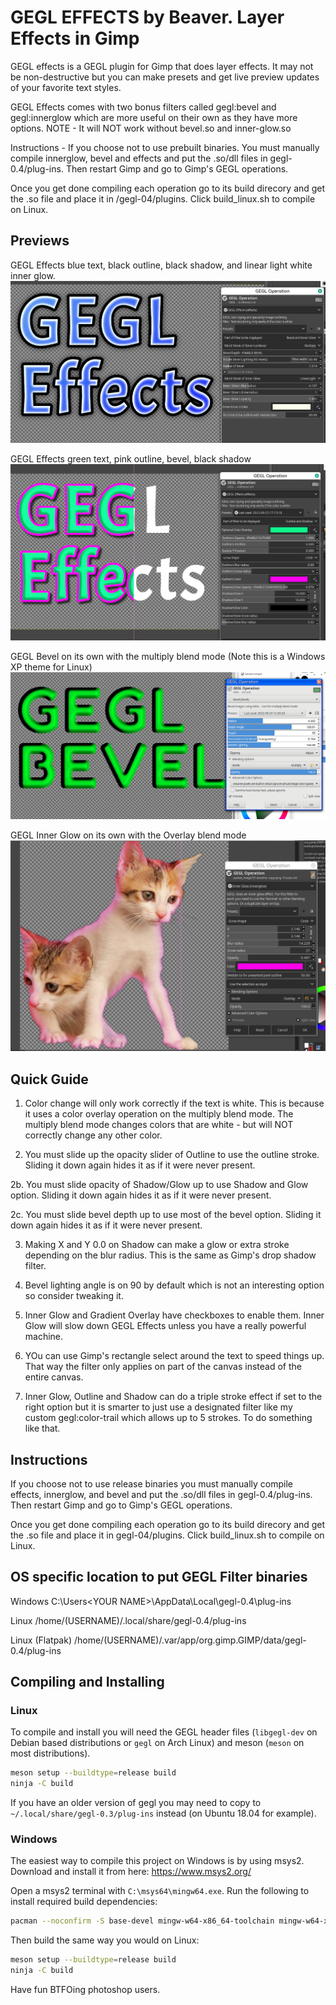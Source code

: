 GEGL EFFECTS by Beaver. Layer Effects in Gimp
=========

GEGL effects is a GEGL plugin for Gimp that does layer effects. It may not be non-destructive but 
you can make presets and get live preview updates of your favorite text styles. 

GEGL Effects comes with two bonus filters called gegl:bevel and gegl:innerglow 
which are more useful on their own as they have more options. NOTE - It will NOT work without bevel.so and inner-glow.so


Instructions - If you choose not to use prebuilt binaries.
You must manually compile innerglow, bevel and effects and put the .so/dll files in gegl-0.4/plug-ins. Then restart Gimp and go to Gimp's GEGL operations. 

Once you get done compiling each operation go to its build direcory and get the
.so file and place it in /gegl-04/plugins. Click build_linux.sh to compile on Linux.


## Previews 

GEGL Effects blue text, black outline, black shadow, and linear light white inner glow.
![image preview](GE.png )

GEGL Effects green text, pink outline, bevel, black shadow
![image preview](effects4.png )

GEGL Bevel on its own with the multiply blend mode (Note this is a Windows XP theme for Linux)
![image preview](bevel_preview.png )

GEGL Inner Glow on its own with the Overlay blend mode
![image preview](innerglow_preview.png )

## Quick Guide 
1. Color change will only work correctly if the text is white. This is because it uses a color overlay operation on the multiply blend mode. The multiply blend mode changes colors that are white - but will NOT correctly change any other color.

2. You must slide up the opacity slider of Outline to use the outline stroke. Sliding it down again hides it as if it were never present.

2b. You must slide opacity of Shadow/Glow up to use Shadow and Glow option. Sliding it down again hides it as if it were never present.

2c. You must slide bevel depth up to use most of the bevel option. Sliding it down again hides it as if it were never present.

3. Making X and Y 0.0 on Shadow can make a glow or extra stroke depending on the blur radius. This is the same as Gimp's drop shadow filter.

4. Bevel lighting angle is on 90 by default which is not an interesting option so consider tweaking it. 

5. Inner Glow and Gradient Overlay have checkboxes to enable them. Inner Glow will slow down GEGL Effects unless you have a really powerful machine.

6. YOu can use Gimp's rectangle select around the text to speed things up. That way the filter only applies on part of the canvas instead of the entire canvas.

7. Inner Glow, Outline and Shadow can do a triple stroke effect if set to the right option but it is smarter to just use a designated filter like my custom gegl:color-trail which allows up to 5 strokes. To do something like that. 

## Instructions 
If you choose not to use release binaries you must manually compile effects, innerglow, and bevel and put the .so/dll files in gegl-0.4/plug-ins. Then restart Gimp and go to Gimp's GEGL operations.

Once you get done compiling each operation go to its build direcory and get the
.so file and place it in gegl-04/plugins. Click build_linux.sh to compile on Linux.


## OS specific location to put GEGL Filter binaries 

Windows
 C:\\Users\<YOUR NAME>\AppData\Local\gegl-0.4\plug-ins
 
 Linux 
 /home/(USERNAME)/.local/share/gegl-0.4/plug-ins
 
 Linux (Flatpak)
 /home/(USERNAME)/.var/app/org.gimp.GIMP/data/gegl-0.4/plug-ins


## Compiling and Installing

### Linux

To compile and install you will need the GEGL header files (`libgegl-dev` on
Debian based distributions or `gegl` on Arch Linux) and meson (`meson` on
most distributions).

```bash
meson setup --buildtype=release build
ninja -C build

```

If you have an older version of gegl you may need to copy to `~/.local/share/gegl-0.3/plug-ins`
instead (on Ubuntu 18.04 for example).



### Windows

The easiest way to compile this project on Windows is by using msys2.  Download
and install it from here: https://www.msys2.org/

Open a msys2 terminal with `C:\msys64\mingw64.exe`.  Run the following to
install required build dependencies:

```bash
pacman --noconfirm -S base-devel mingw-w64-x86_64-toolchain mingw-w64-x86_64-meson mingw-w64-x86_64-gegl
```

Then build the same way you would on Linux:

```bash
meson setup --buildtype=release build
ninja -C build
```

Have fun BTFOing photoshop users.




